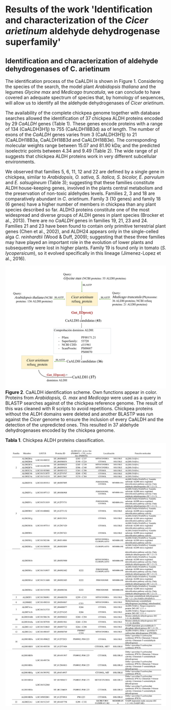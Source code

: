 # Results of the work 'Identification and characterization of the *Cicer arietinum* aldehyde dehydrogenase superfamily'


## Identification and characterization of aldehyde dehydrogenases of C. arietinum

The identification process of the CaALDH is shown in Figure 1. Considering the species of the search, the model plant *Arabidopsis thaliana* and the legumes *Glycine max* and *Medicago truncatula*, we can conclude to have covered an adequate spectrum of species that, by homology of sequences, will allow us to identify all the aldehyde dehydrogenases of *Cicer arietinum*.

The availability of the complete chickpea genome together with database searches allowed the identification of 37 chickpea ALDH proteins encoded by 29 *CaALDH* genes (Table 1). These genes encode proteins with a range of 134 (CaALDH3H1j) to 755 (CaALDH18B3d) aa of length. The number of exons of the *CaALDH* genes varies from 3 (CaALDH3H1j) to 21 (CaALDH18B3a, CaALDH18B3d and CaALDH18B3e). The corresponding molecular weights range between 15.07 and 81.90 kDa; and the predicted isoelectric points between 4.34 and 9.49 (Table 2). The wide range of pI suggests that chickpea ALDH proteins work in very different subcellular environments.

We observed that families 5, 6, 11, 12 and 22 are defined by a single gene in chickpea, similar to *Arabidopsis, O. sativa, S. italica, S. bicolor, E. parvulum* and *E. salsugineum* (Table 3); suggesting that these families constitute ALDH house-keeping genes, involved in the plants central metabolism and the preservation of non-toxic aldehydes levels. Families 2, 3 and 18 are comparatively abundant in *C. arietinum*. Family 3 (10 genes) and family 18 (6 genes) have a higher number of members in chickpea than any plant species described so far. ALDH3 proteins constitute one of the most widespread and diverse groups of ALDH genes in plant species (Brocker et al., 2013).
There are no *CaALDH* genes in families 19, 21, 23 and 24. Families 21 and 23 have been found to contain only primitive terrestrial plant genes (Chen et al., 2002), and ALDH24 appears only in the single-celled alga *C. reinhardtii* (Wood & Duff, 2009); suggesting that these three families may have played an important role in the evolution of lower plants and subsequently were lost in higher plants. Family 19 is found only in tomato (*S. lycopersicum*), so it evolved specifically in this lineage (Jimenez-Lopez et al., 2016).

![](https://github.com/RocioCarmonaMolero/TFMweb/blob/master/Esquema_CaALDH1.jpg)
**Figure 2**. CaALDH identification scheme. Own functions appear in color. Proteins from *Arabidopsis, G. max* and *Medicago* were used as a query in BLASTP searches against of the chickpea reference genome. The result of this was cleaned with R scripts to avoid repetitions. Chickpea proteins without the ALDH domains were deleted and another BLASTP was run against the *Cicer* genome to ensure the inclusion of every CaALDH and the detection of the unpredicted ones. This resulted in 37 aldehyde dehydrogenases encoded by the chickpea genome.

**Tabla 1**. Chickpea ALDH proteins classification.
![](https://github.com/RocioCarmonaMolero/TFMweb/blob/master/tabla-1-001.jpg)
![](https://github.com/RocioCarmonaMolero/TFMweb/blob/master/tabla-1-002.jpg)
![](https://github.com/RocioCarmonaMolero/TFMweb/blob/master/tabla-1-003.jpg)
